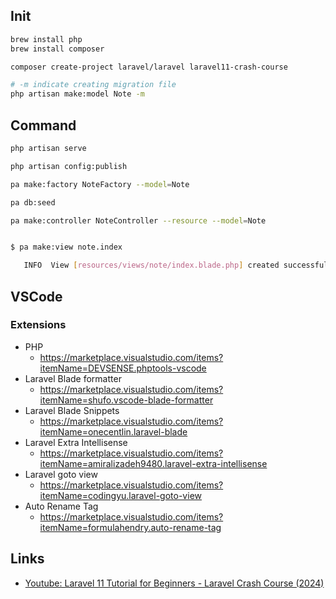 ## Init

``` sh
brew install php
brew install composer

composer create-project laravel/laravel laravel11-crash-course

# -m indicate creating migration file
php artisan make:model Note -m
```

## Command

``` sh
php artisan serve

php artisan config:publish

pa make:factory NoteFactory --model=Note

pa db:seed

pa make:controller NoteController --resource --model=Note


$ pa make:view note.index

   INFO  View [resources/views/note/index.blade.php] created successfully. 
```

## VSCode

### Extensions

- PHP
  - https://marketplace.visualstudio.com/items?itemName=DEVSENSE.phptools-vscode
- Laravel Blade formatter
  - https://marketplace.visualstudio.com/items?itemName=shufo.vscode-blade-formatter
- Laravel Blade Snippets
  - https://marketplace.visualstudio.com/items?itemName=onecentlin.laravel-blade
- Laravel Extra Intellisense
  - https://marketplace.visualstudio.com/items?itemName=amiralizadeh9480.laravel-extra-intellisense
- Laravel goto view
  - https://marketplace.visualstudio.com/items?itemName=codingyu.laravel-goto-view
- Auto Rename Tag
  - https://marketplace.visualstudio.com/items?itemName=formulahendry.auto-rename-tag

## Links

- [Youtube: Laravel 11 Tutorial for Beginners - Laravel Crash Course (2024)](https://www.youtube.com/watch?v=eUNWzJUvkCA)
